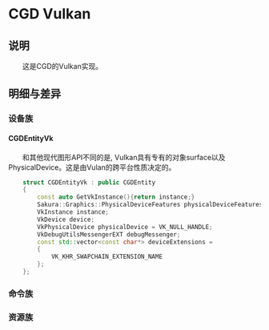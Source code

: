 <!--
 * @Author: your name
 * @Date: 2020-03-04 08:07:31
 * @LastEditTime: 2020-03-05 16:50:51
 * @LastEditors: Please set LastEditors
 * @Description: In User Settings Edit
 * @FilePath: \docs\Modules\CGD\CGD_Vulkan.md
 -->
<h1 align="left">CGD Vulkan</h1>

## 说明
&emsp;&emsp;这是CGD的Vulkan实现。

## 明细与差异
### 设备族

#### CGDEntityVk

&emsp;&emsp;和其他现代图形API不同的是, Vulkan具有专有的对象surface以及PhysicalDevice。这是由Vulan的跨平台性质决定的。

```cpp
    struct CGDEntityVk : public CGDEntity
    {
        const auto GetVkInstance(){return instance;}
        Sakura::Graphics::PhysicalDeviceFeatures physicalDeviceFeatures;
        VkInstance instance;
        VkDevice device;
        VkPhysicalDevice physicalDevice = VK_NULL_HANDLE;
        VkDebugUtilsMessengerEXT debugMessenger;
        const std::vector<const char*> deviceExtensions = 
        {
            VK_KHR_SWAPCHAIN_EXTENSION_NAME
        };
    };
```

### 命令族

### 资源族





